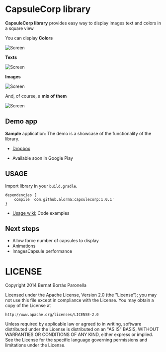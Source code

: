# CapsuleCorp library

**CapsuleCorp library** provides easy way to display images text and colors in a square view

You can display **Colors**

![Screen](https://raw2.github.com/alorma/capsulecorp/master/doc/art/screen_colors.png)

**Texts**

![Screen](https://raw2.github.com/alorma/capsulecorp/master/doc/art/screen_text.png)

**Images**

![Screen](https://raw2.github.com/alorma/capsulecorp/master/doc/art/screen_images.png)

And, of course, a **mix of them**

![Screen](https://raw2.github.com/alorma/capsulecorp/master/doc/art/screen_list.png)

## Demo app

**Sample** application: The demo is a showcase of the functionality of the library.

* [Dropbox](https://www.dropbox.com/s/1wtuw1gbj6uytgd/CapsuleCorp.apk)

* Available soon in Google Play

## USAGE

Import library in your `build.gradle`.

    dependencies {
        compile 'com.github.alorma:capsulecorp:1.0.1'
    }


* [Usage wiki:](https://github.com/alorma/capsulecorp/blob/master/doc/wiki/README.md) Code examples

## Next steps

* Allow force number of capsules to display
* Animations
* ImagesCapsule performance

LICENSE
===========

Copyright 2014 Bernat Borrás Paronella

Licensed under the Apache License, Version 2.0 (the "License");
you may not use this file except in compliance with the License.
You may obtain a copy of the License at

    http://www.apache.org/licenses/LICENSE-2.0

Unless required by applicable law or agreed to in writing, software
distributed under the License is distributed on an "AS IS" BASIS,
WITHOUT WARRANTIES OR CONDITIONS OF ANY KIND, either express or implied.
See the License for the specific language governing permissions and
limitations under the License.
